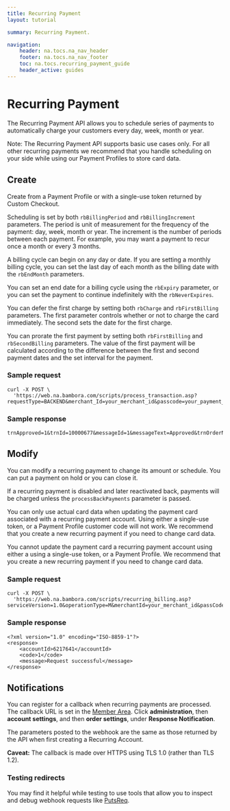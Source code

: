 ```yaml
---
title: Recurring Payment
layout: tutorial

summary: Recurring Payment.

navigation:
    header: na.tocs.na_nav_header
    footer: na.tocs.na_nav_footer
    toc: na.tocs.recurring_payment_guide
    header_active: guides
---
```


# Recurring Payment

The Recurring Payment API allows you to schedule series of payments to automatically charge your customers every day, week, month or year.

Note: The Recurring Payment API supports basic use cases only. For all other recurring payments we recommend that you handle scheduling on your side while using our Payment Profiles to store card data.

## Create

Create from a Payment Profile or with a single-use token returned by Custom Checkout.


Scheduling is set by both `rbBillingPeriod` and `rbBillingIncrement` parameters. The period is unit of measurement for  the frequency of the payment: day, week, month or year. The increment is the number of periods between each payment. For example, you may want a payment to recur once a month or every 3 months.

A billing cycle can begin on any day or date. If you are setting a monthly billing cycle, you can set the last day of each month as the billing date with the `rbEndMonth` parameters.

You can set an end date for a billing cycle using the `rbExpiry` parameter, or you can set the payment to continue indefinitely with the `rbNeverExpires`.

You can defer the first charge by setting both `rbCharge` and `rbFirstBilling` parameters. The first parameter controls whether or not to charge the card immediately. The second sets the date for the first charge.

You can prorate the first payment by setting both `rbFirstBilling` and `rbSecondBilling` parameters. The value of the first payment will be calculated according to the difference between the first and second payment dates and the set interval for the payment.

### Sample request
```curl
curl -X POST \
  'https://web.na.bambora.com/scripts/process_transaction.asp?requestType=BACKEND&merchant_Id=your_merchant_id&passcode=your_payment_api_passcode&trnType=P&singleUseToken=any_single_use_token&trnAmount=10&trnRecurring=1&rbBillingPeriod=D&rbBillingIncrement=30&trnCardOwner=Rosanna%20Sylvester'
```

### Sample response
```curl
trnApproved=1&trnId=10000677&messageId=1&messageText=Approved&trnOrderNumber=10000677&authCode=TEST&errorType=N&errorFields=&responseType=T&trnAmount=10&trnDate=9%2F12%2F2017+8%3A49%3A34+PM&rbAccountId=6217641&avsProcessed=0&avsId=U&avsResult=0&avsAddrMatch=0&avsPostalMatch=0&avsMessage=Address+information+is+unavailable%2E&cvdId=1&cardType=VI&trnType=P&paymentMethod=CC&ref1=&ref2=&ref3=&ref4=&ref5=&hashValue=fa879fac34852060e908899b9c634608931f97ad
```

## Modify

You can modify a recurring payment to change its amount or schedule. You can put a payment on hold or you can close it.

If a recurring payment is disabled and later reactivated back, payments will be charged unless the `processBackPayments` parameter is passed.

You can only use actual card data when updating the payment card associated with a recurring payment account. Using either a single-use token, or a Payment Profile customer code will not work. We recommend that you create a new recurring payment if you need to change card data.


You cannot update the payment card a recurring payment account using either a using a single-use token, or a Payment Profile. We recommend that you create a new recurring payment if you need to change card data.

### Sample request
```curl
curl -X POST \
  'https://web.na.bambora.com/scripts/recurring_billing.asp?serviceVersion=1.0&operationType=M&merchantId=your_merchant_id&passCode=your_recurring_payment_api_passcode&rbAccountId=6217641&amount=12.00'
```

### Sample response
```curl
<?xml version="1.0" encoding="ISO-8859-1"?>
<response>
    <accountId>6217641</accountId>
    <code>1</code>
    <message>Request successful</message>
</response>
```

## Notifications
You can register for a callback when recurring payments are processed. The callback URL is set in the [Member Area](https://web.na.bambora.com). Click **administration**, then **account settings**, and then **order settings**, under **Response Notification**.

The parameters posted to the webhook are the same as those returned by the API when first creating a Recurring Account.

**Caveat:** The callback is made over HTTPS using TLS 1.0 (rather than TLS 1.2).

### Testing redirects
You may find it helpful while testing to use tools that allow you to inspect and debug webhook requests like [PutsReq](http://putsreq.com).
